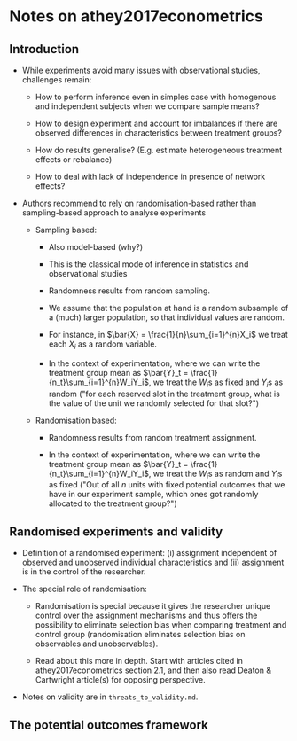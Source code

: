 # Notes on athey2017econometrics

## Introduction

- While experiments avoid many issues with observational studies, challenges remain:

  - How to perform inference even in simples case with homogenous and independent subjects when we compare sample means?

  - How to design experiment and account for imbalances if there are observed differences in characteristics between treatment groups?

  - How do results generalise? (E.g. estimate heterogeneous treatment effects or rebalance)

  - How to deal with lack of independence in presence of network effects?


- Authors recommend to rely on randomisation-based rather than sampling-based approach to analyse experiments

  - Sampling based:

      - Also model-based (why?)

      - This is the classical mode of inference in statistics and observational studies 

      - Randomness results from random sampling.

      - We assume that the population at hand is a random subsample of a (much) larger population, so that individual values are random.

      - For instance, in $\bar{X} = \frac{1}{n}\sum_{i=1}^{n}X_i$ we treat each $X_i$ as a random variable.

      - In the context of experimentation, where we can write the treatment group mean as $\bar{Y}_t = \frac{1}{n_t}\sum_{i=1}^{n}W_iY_i$, we treat the $W_i$s as fixed and $Y_i$s as random ("for each reserved slot in the treatment group, what is the value of the unit we randomly selected for that slot?")

  - Randomisation based:

    - Randomness results from random treatment assignment.

    - In the context of experimentation, where we can write the treatment group mean as $\bar{Y}_t = \frac{1}{n_t}\sum_{i=1}^{n}W_iY_i$, we treat the $W_i$s as random and $Y_i$s as fixed ("Out of all $n$ units with fixed potential outcomes that we have in our experiment sample, which ones got randomly allocated to the treatment group?")


## Randomised experiments and validity

- Definition of a randomised experiment: (i) assignment independent of observed and unobserved individual characteristics and (ii) assignment is in the control of the researcher.

- The special role of randomisation:

  - Randomisation is special because it gives the researcher unique control over the assignment mechanisms and thus offers the possibility to eliminate selection bias when comparing treatment and control group (randomisation eliminates selection bias on observables and unobservables).

  - Read about this more in depth. Start with articles cited in athey2017econometrics section 2.1, and then also read Deaton & Cartwright article(s) for opposing perspective.

- Notes on validity are in `threats_to_validity.md`.


## The potential outcomes framework


